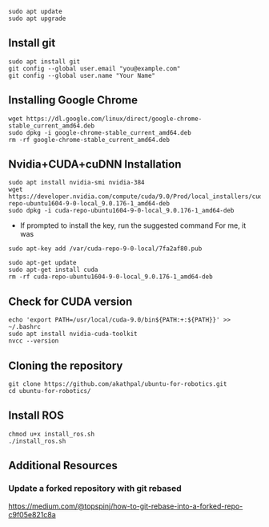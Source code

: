 ```
sudo apt update
sudo apt upgrade
```

## Install git
```
sudo apt install git
git config --global user.email "you@example.com"
git config --global user.name "Your Name"
```

## Installing Google Chrome

```
wget https://dl.google.com/linux/direct/google-chrome-stable_current_amd64.deb
sudo dpkg -i google-chrome-stable_current_amd64.deb
rm -rf google-chrome-stable_current_amd64.deb
```

## Nvidia+CUDA+cuDNN Installation

```
sudo apt install nvidia-smi nvidia-384
wget https://developer.nvidia.com/compute/cuda/9.0/Prod/local_installers/cuda-repo-ubuntu1604-9-0-local_9.0.176-1_amd64-deb
sudo dpkg -i cuda-repo-ubuntu1604-9-0-local_9.0.176-1_amd64-deb 
```

* If prompted to install the key, run the suggested command
For me, it was
```
sudo apt-key add /var/cuda-repo-9-0-local/7fa2af80.pub
```

```
sudo apt-get update
sudo apt-get install cuda
rm -rf cuda-repo-ubuntu1604-9-0-local_9.0.176-1_amd64-deb
```

## Check for CUDA version

```
echo 'export PATH=/usr/local/cuda-9.0/bin${PATH:+:${PATH}}' >> ~/.bashrc
sudo apt install nvidia-cuda-toolkit
nvcc --version
```

## Cloning the repository 
```
git clone https://github.com/akathpal/ubuntu-for-robotics.git
cd ubuntu-for-robotics/
```

## Install ROS
 
```
chmod u+x install_ros.sh
./install_ros.sh
```

## Additional Resources

### Update a forked repository with git rebased
https://medium.com/@topspinj/how-to-git-rebase-into-a-forked-repo-c9f05e821c8a
